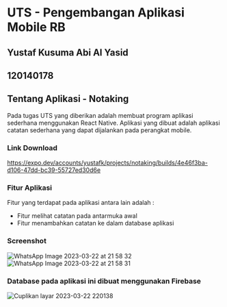 # UTS - Pengembangan Aplikasi Mobile RB

## Yustaf Kusuma Abi Al Yasid
## 120140178

## Tentang Aplikasi - Notaking
Pada tugas UTS yang diberikan adalah membuat program aplikasi sederhana menggunakan React Native.
Aplikasi yang dibuat adalah aplikasi catatan sederhana yang dapat dijalankan pada perangkat mobile.

### Link Download
https://expo.dev/accounts/yustafk/projects/notaking/builds/4e46f3ba-d106-47dd-bc39-55727ed30d6e

### Fitur Aplikasi
Fitur yang terdapat pada aplikasi antara lain adalah :
* Fitur melihat catatan pada antarmuka awal
* Fitur menambahkan catatan ke dalam database aplikasi

### Screenshot
![WhatsApp Image 2023-03-22 at 21 58 32](https://user-images.githubusercontent.com/106214324/226954478-76fb96c9-b169-44c4-a23b-438a26147741.jpeg)
![WhatsApp Image 2023-03-22 at 21 58 31](https://user-images.githubusercontent.com/106214324/226954899-4e17ef3f-7a0c-4558-9680-ef270e6a3b6f.jpeg)

### Database pada aplikasi ini dibuat menggunakan Firebase
![Cuplikan layar 2023-03-22 220138](https://user-images.githubusercontent.com/106214324/226955360-ac224a1e-9528-486a-8156-edb7997b41bb.png)
